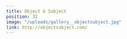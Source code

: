```yaml
---
title: Object & Subject
position: 32
image: "/uploads/gallery__objectsubject.jpg"
link: http://objectsubject.com/
---
```


